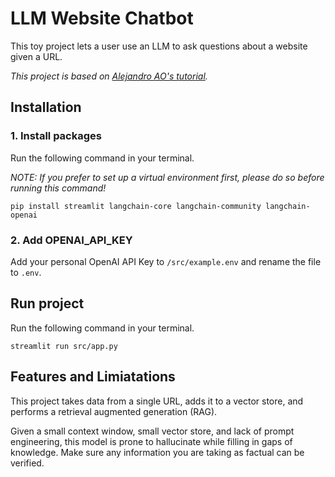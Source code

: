 # **LLM Website Chatbot**
This toy project lets a user use an LLM to ask questions about a website given a URL. 

*This project is based on [Alejandro AO's tutorial](https://youtu.be/bupx08ZgSFg?si=amzBO15ncv6v96P3).*

## Installation
### 1. Install packages
Run the following command in your terminal. 

*NOTE: If you prefer to set up a virtual environment first, please do so before running this command!*

```
pip install streamlit langchain-core langchain-community langchain-openai
```

### 2. Add OPENAI_API_KEY
Add your personal OpenAI API Key to `/src/example.env` and rename the file to `.env`.

## Run project
Run the following command in your terminal.

```
streamlit run src/app.py
```

## Features and Limiatations
This project takes data from a single URL, adds it to a vector store, and performs a retrieval augmented generation (RAG).

Given a small context window, small vector store, and lack of prompt engineering, this model is prone to hallucinate while filling in gaps of knowledge. Make sure any information you are taking as factual can be verified.
